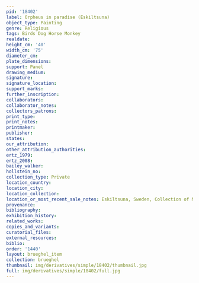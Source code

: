 ```yaml
---
pid: '18402'
label: Orpheus in paradise (Eskiltsuna)
object_type: Painting
genre: Religious
tags: Birds Dog Horse Monkey
realdate: 
height_cm: '40'
width_cm: '75'
diameter_cm: 
plate_dimensions: 
support: Panel
drawing_medium: 
signature: 
signature_location: 
support_marks: 
further_inscription: 
collaborators: 
collaborator_notes: 
collectors_patrons: 
print_type: 
print_notes: 
printmaker: 
publisher: 
states: 
our_attribution: 
other_attribution_authorities: 
ertz_1979: 
ertz_2008: 
bailey_walker: 
hollstein_no: 
collection_type: Private
location_country: 
location_city: 
location_collection: 
location_or_most_recent_sale_notes: Eskiltsuna, Sweden, Collection of Mrs. Brita Graflund
provenance: 
bibliography: 
exhibition_history: 
related_works: 
copies_and_variants: 
curatorial_files: 
external_resources: 
biblio: 
order: '1440'
layout: brueghel_item
collection: brueghel
thumbnail: img/derivatives/simple/18402/thumbnail.jpg
full: img/derivatives/simple/18402/full.jpg
---
```

